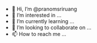 - 👋 Hi, I’m @pranomsriruang
- 👀 I’m interested in ...
- 🌱 I’m currently learning ...
- 💞️ I’m looking to collaborate on ...
- 📫 How to reach me ...

<!---
pranomsriruang/pranomsriruang is a ✨ special ✨ repository because its `README.md` (this file) appears on your GitHub profile.
You can click the Preview link to take a look at your changes.
--->

